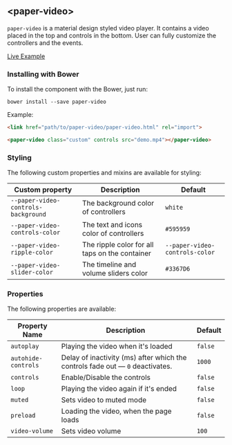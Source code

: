 ## &lt;paper-video&gt;

`paper-video` is a material design styled video player. It contains a video placed in the top and
controls in the bottom. User can fully customize the controllers and the events.

[Live Example](http://spacee.xyz/polymer-components/paper-video/demo.html)

### Installing with Bower

To install the component with the Bower, just run: 

`bower install --save paper-video`


Example:

```html
<link href="path/to/paper-video/paper-video.html" rel="import">

<paper-video class="custom" controls src="demo.mp4"></paper-video>
```

### Styling

The following custom properties and mixins are available for styling:

| Custom property | Description | Default |
| --- | --- | --- |
| `--paper-video-controls-background` | The background color of controllers | `white` |
| `--paper-video-controls-color` | The text and icons color of controllers | `#595959` |
| `--paper-video-ripple-color` | The ripple color for all taps on the container | `--paper-video-controls-color` |
| `--paper-video-slider-color` | The timeline and volume sliders color | `#3367D6` |

### Properties

The following properties are available:

| Property Name | Description | Default |
| --- | --- | --- |
| `autoplay` | Playing the video when it's loaded | `false` |
| `autohide-controls` | Delay of inactivity (ms) after which the controls fade out &mdash; `0` deactivates. | `1000` |
| `controls` | Enable/Disable the controls | `false` |
| `loop` | Playing the video again if it's ended | `false` |
| `muted` | Sets video to muted mode | `false` |
| `preload` | Loading the video, when the page loads | `false` |
| `video-volume` | Sets video volume | `100` |
